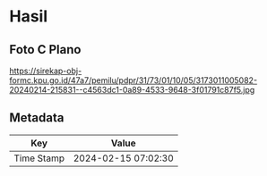 # Hasil

## Foto C Plano

https://sirekap-obj-formc.kpu.go.id/47a7/pemilu/pdpr/31/73/01/10/05/3173011005082-20240214-215831--c4563dc1-0a89-4533-9648-3f01791c87f5.jpg


## Metadata

| Key        | Value               |
| ---------- | ------------------- |
| Time Stamp | 2024-02-15 07:02:30 |



